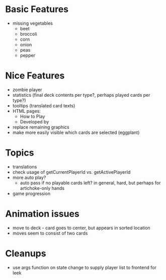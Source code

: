 Basic Features
===
- missing vegetables
  - beet
  - broccoli
  - corn
  - onion
  - peas
  - pepper

Nice Features
===
- zombie player
- statistics (final deck contents per type?, perhaps played cards per type?)
- tooltips (translated card texts)
- HTML pages:
  - How to Play
  - Developed by
- replace remaining graphics
- make more easily visible which cards are selected (eggplant)

Topics
===
- translations
- check usage of getCurrentPlayerId vs. getActivePlayerId
- more auto play?
  - auto pass if no playable cards left? in general, hard, but perhaps for artichoke-only hands
- game progression

Animation issues
===
- move to deck - card goes to center, but appears in sorted location
- moves seem to consist of two cards


Cleanups
===
- use args function on state change to supply player list to frontend for leek
